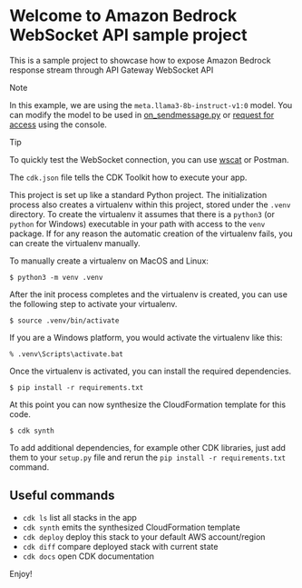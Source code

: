 
# Welcome to Amazon Bedrock WebSocket API sample project

This is a sample project to showcase how to expose Amazon Bedrock response stream through API Gateway WebSocket API

> [!NOTE]
> In this example, we are using the `meta.llama3-8b-instruct-v1:0` model. You can modify the model to be used in [on_sendmessage.py](functions/on_sendmessage.py) or [request for access](https://us-east-1.console.aws.amazon.com/bedrock/home?region=us-east-1#/modelaccess) using the console. 

> [!TIP]
> To quickly test the WebSocket connection, you can use [wscat](https://github.com/websockets/wscat) or Postman. 

The `cdk.json` file tells the CDK Toolkit how to execute your app.

This project is set up like a standard Python project.  The initialization
process also creates a virtualenv within this project, stored under the `.venv`
directory.  To create the virtualenv it assumes that there is a `python3`
(or `python` for Windows) executable in your path with access to the `venv`
package. If for any reason the automatic creation of the virtualenv fails,
you can create the virtualenv manually.

To manually create a virtualenv on MacOS and Linux:

```
$ python3 -m venv .venv
```

After the init process completes and the virtualenv is created, you can use the following
step to activate your virtualenv.

```
$ source .venv/bin/activate
```

If you are a Windows platform, you would activate the virtualenv like this:

```
% .venv\Scripts\activate.bat
```

Once the virtualenv is activated, you can install the required dependencies.

```
$ pip install -r requirements.txt
```

At this point you can now synthesize the CloudFormation template for this code.

```
$ cdk synth
```

To add additional dependencies, for example other CDK libraries, just add
them to your `setup.py` file and rerun the `pip install -r requirements.txt`
command.

## Useful commands

 * `cdk ls`          list all stacks in the app
 * `cdk synth`       emits the synthesized CloudFormation template
 * `cdk deploy`      deploy this stack to your default AWS account/region
 * `cdk diff`        compare deployed stack with current state
 * `cdk docs`        open CDK documentation

Enjoy!
